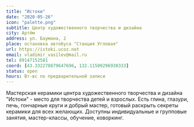 ```yaml
---
title: "Истоки"
date: "2020-05-26"
icon: "palette.png"
subtitle: Центр художественного творчества и дизайна
city: Артём
address: ул. Баумана, 2
place: остановка автобуса "Станция Угловая" 
url: https://istoki.ucoz.net
email: vladimir_vasilev@mail.ru
tel: 89147152581 
coord: [43.332278879647696, 132.11509296930333]
status: open
hours: Вт-вс по предварительной записи
---
```


Мастерская керамики центра художественного творчества и дизайна "Истоки" - место для творчества детей и взрослых. Есть глина, глазури, печь, гончарные круги и добрый мастер, готовый раскрыть секреты керамики для всех желающих. Доступны индивидуальные и групповые занятия, мастер-классы, обучение, коворкинг.
